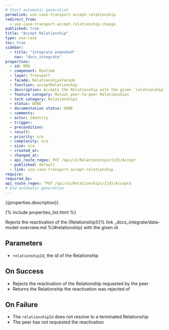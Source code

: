 ```yaml
---
# Start automatic generation
permalink: use-case-transport-accept-relationship
redirect_from:
  - use-case-transport-accept-relationship-change
published: true
title: "Accept Relationship"
type: use-case
toc: true
sidebar:
  - title: "Integrate enmeshed"
    nav: "docs_integrate"
properties:
  - id: RR6
  - component: Runtime
  - layer: Transport
  - facade: RelationshipsFacade
  - function: acceptRelationship
  - description: Accepts the Relationship with the given `relationshipId`.
  - feature category: Mutual peer-to-peer Relationships
  - tech category: Relationships
  - status: DONE
  - documentation status: DONE
  - comments:
  - actor: Identity
  - trigger:
  - precondition:
  - result:
  - priority: n/a
  - complexity: n/a
  - size: n/a
  - created_at:
  - changed_at:
  - api_route_regex: PUT /api/v2/Relationships/{id}/Accept
  - published: default
  - link: use-case-transport-accept-relationship
require:
required_by:
api_route_regex: ^PUT /api/v2/Relationships/{id}/Accept$
# End automatic generation
---
```


{{properties.description}}

{% include properties_list.html %}

Rejects the reactivation of the [Relationship]({% link _docs_integrate/data-model-overview.md %}#relationship) with the given id.

## Parameters

- `relationshipId`, the id of the Relationship

## On Success

- Rejects the reactivation of the Relationship requested by the peer
- Returns the Relationship the reactivation was rejected of

## On Failure

- The `relationshipId` does not resolve to a terminated Relationship
- The peer has not requested the reactivation

